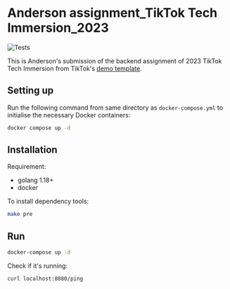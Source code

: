 # Anderson assignment_TikTok Tech Immersion_2023

![Tests](https://github.com/TikTokTechImmersion/assignment_demo_2023/actions/workflows/test.yml/badge.svg)

This is Anderson's submission of the backend assignment of 2023 TikTok Tech Immersion from TikTok's [demo template](https://github.com/TikTokTechImmersion/assignment_demo_2023).

##  Setting up
Run the following command from same directory as `docker-compose.yml` to initialise the necessary Docker containers:
```bash
docker compose up -d
```

## Installation

Requirement:

- golang 1.18+
- docker

To install dependency tools:

```bash
make pre
```

## Run

```bash
docker-compose up -d
```

Check if it's running:

```bash
curl localhost:8080/ping
```
